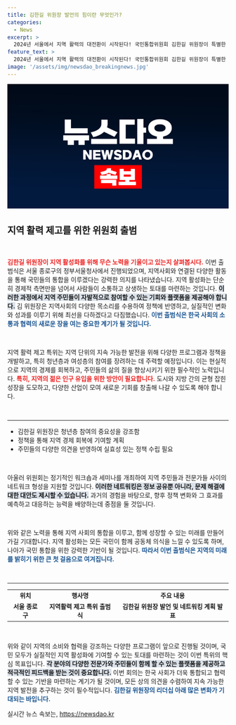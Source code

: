 ```yaml
---
title: 김한길 위원장 발언의 힘이란 무엇인가?
categories:
  - News
excerpt: >
  2024년 서울에서 지역 활력의 대전환이 시작된다! 국민통합위원회 김한길 위원장이 특별한 출범식에서 밝혔다. 놓치지 말아야 할 핵심 발언들!
feature_text: >
  2024년 서울에서 지역 활력의 대전환이 시작된다! 국민통합위원회 김한길 위원장이 특별한 출범식에서 밝혔다. 놓치지 말아야 할 핵심 발언들!
image: '/assets/img/newsdao_breakingnews.jpg'
---
```


<p><img src="/assets/img/newsdao_breakingnews.jpg" alt="pcversion 속보" /></p>

<h2 data-ke-size="size26">지역 활력 제고를 위한 위원회 출범</h2>

<p data-ke-size="size16">&nbsp;</p>

<p><b><span style="color: #ee2323;">김한길 위원장이 지역 활성화를 위해 무슨 노력을 기울이고 있는지 살펴봅시다.</span></b> 이번 출범식은 서울 종로구의 정부서울청사에서 진행되었으며, 지역사회와 연결된 다양한 활동을 통해 국민들의 통합을 이루겠다는 강력한 의지를 나타냈습니다. 지역 활성화는 단순히 경제적 측면만을 넘어서 사람들이 소통하고 상생하는 토대를 마련하는 것입니다. <b><span style="background-color: #21538527;">이러한 과정에서 지역 주민들이 자발적으로 참여할 수 있는 기회와 플랫폼을 제공해야 합니다.</span></b> 김 위원장은 지역사회의 다양한 목소리를 수용하여 정책에 반영하고, 실질적인 변화와 성과를 이루기 위해 최선을 다하겠다고 다짐했습니다. <b><span style="color: #1a5490;">이번 출범식은 한국 사회의 소통과 협력의 새로운 장을 여는 중요한 계기가 될 것입니다.</span></b></p>

<p data-ke-size="size16">&nbsp;</p>

<p>지역 활력 제고 특위는 지역 단위의 지속 가능한 발전을 위해 다양한 프로그램과 정책을 개발하고, 특히 청년층과 여성층의 참여를 장려하는 데 주력할 예정입니다. 이는 현실적으로 지역의 경제를 회복하고, 주민들의 삶의 질을 향상시키기 위한 필수적인 노력입니다. <b><span style="color: #ee2323;">특히, 지역의 젊은 인구 유입을 위한 방안이 필요합니다.</span></b> 도시와 지방 간의 균형 잡힌 성장을 도모하고, 다양한 산업이 모여 새로운 기회를 창출해 나갈 수 있도록 해야 합니다.</p>

<p data-ke-size="size16">&nbsp;</p>

<hr />

<ul>
    <li>김한길 위원장은 청년층 참여의 중요성을 강조함</li>
    <li>정책을 통해 지역 경제 회복에 기여할 계획</li>
    <li>주민들의 다양한 의견을 반영하여 실효성 있는 정책 수립 필요</li>
</ul>

<p data-ke-size="size16">&nbsp;</p>

<p>아울러 위원회는 정기적인 워크숍과 세미나를 개최하여 지역 주민들과 전문가들 사이의 네트워크 형성을 지원할 것입니다. <b><span style="background-color: #21538527;">이러한 네트워킹은 정보 공유뿐 아니라, 문제 해결에 대한 대안도 제시할 수 있습니다.</span></b> 과거의 경험을 바탕으로, 향후 정책 변화와 그 효과를 예측하고 대응하는 능력을 배양하는데 중점을 둘 것입니다.</p>

<p data-ke-size="size16">&nbsp;</p>

<p>위와 같은 노력을 통해 지역 사회의 통합을 이루고, 함께 성장할 수 있는 미래를 만들어 가길 기대합니다. 지역 활성화는 모든 국민이 함께 공동체 의식을 느낄 수 있도록 하며, 나아가 국민 통합을 위한 강력한 기반이 될 것입니다. <b><span style="color: #1a5490;">따라서 이번 출범식은 지역의 미래를 밝히기 위한 큰 첫 걸음으로 여겨집니다.</span></b></p>

<p data-ke-size="size16">&nbsp;</p>

<hr />

<table style="width:100%;">
    <tr>
        <td style="text-align: center; height: 17px;"><b>위치</b></td>
        <td style="text-align: center; height: 17px;"><b>행사명</b></td>
        <td style="text-align: center; height: 17px;"><b>주요 내용</b></td>
    </tr>
    <tr>
        <td style="text-align: center; height: 17px;"><b>서울 종로구</b></td>
        <td style="text-align: center; height: 17px;"><b>지역활력 제고 특위 출범식</b></td>
        <td style="text-align: center; height: 17px;"><b>김한길 위원장 발언 및 네트워킹 계획 발표</b></td>
    </tr>
</table>

<p data-ke-size="size16">&nbsp;</p>

<p>위와 같이 지역의 소비와 협력을 강조하는 다양한 프로그램이 앞으로 진행될 것이며, 국민 모두가 실질적인 지역 활성화에 기여할 수 있는 토대를 마련하는 것이 이번 특위의 핵심 목표입니다. <b><span style="background-color: #21538527;">각 분야의 다양한 전문가와 주민들이 함께 할 수 있는 플랫폼을 제공하고 적극적인 피드백을 받는 것이 중요합니다.</span></b> 이번 회의는 한국 사회가 더욱 통합되고 협력할 수 있는 기반을 마련하는 계기가 될 것이며, 모든 상의 의견을 수렴하여 지속 가능한 지역 발전을 추구하는 것이 필수적입니다. <b><span style="color: #1a5490;">김한길 위원장의 리더십 아래 많은 변화가 기대되는 바입니다.</span></b></p>
실시간 뉴스 속보는, <a href="https://newsdao.kr" rel="dofollow">https://newsdao.kr</a>


